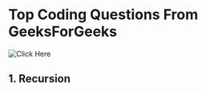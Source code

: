 
# Top Coding Questions From GeeksForGeeks

![Click Here](https://www.geeksforgeeks.org/must-do-coding-questions-for-companies-like-amazon-microsoft-adobe/#recursion)

## 1. Recursion
